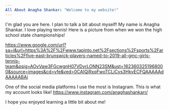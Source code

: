 ```yaml
---
All About Anagha Shankar: "Welcome to my website!"
---
```


I'm glad you are here. I plan to talk a bit about myself!
My name is Anagha Shankar.
I love playing tennis! Here is a picture from when we won the high school state championships!

https://www.google.com/url?sa=i&url=https%3A%2F%2Fwww.tapinto.net%2Fsections%2Fsports%2Farticles%2Ffive-east-brunswick-players-named-to-2019-all-gmc-girls-tennis-team&psig=AOvVaw3FGcwgnH07VDyrLONN23SM&ust=1623603251968000&source=images&cd=vfe&ved=0CAIQjRxqFwoTCLjCys3HkvECFQAAAAAdAAAAABAi


One of the social media platforms I use the most is Instagram. This is what my account looks like!
https://www.instagram.com/anaghashankarr/

I hope you enjoyed learning a little bit about me!
